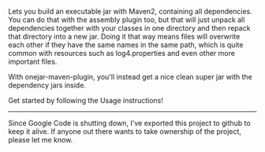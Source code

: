 Lets you build an executable jar with Maven2, containing all dependencies.
You can do that with the assembly plugin too, but that will just unpack all dependencies together with your classes in one directory and then repack that directory into a new jar. Doing it that way means files will overwrite each other if they have the same names in the same path, which is quite common with resources such as log4.properties and even other more important files.

With onejar-maven-plugin, you'll instead get a nice clean super jar with the dependency jars inside.

Get started by following the Usage instructions!

----

Since Google Code is shutting down, I've exported this project to github to keep it alive.
If anyone out there wants to take ownership of the project, please let me know.
